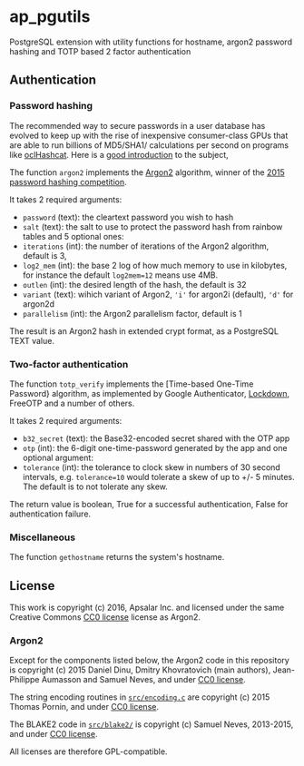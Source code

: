 # ap_pgutils
PostgreSQL extension with utility functions for hostname, argon2 password hashing and TOTP based 2 factor authentication

## Authentication

### Password hashing

The recommended way to secure passwords in a user database has evolved to keep up with the rise of inexpensive consumer-class
GPUs that are able to run billions of MD5/SHA1/ calculations per second on programs like
[oclHashcat](http://hashcat.net/oclhashcat/). Here is a [good introduction](https://hynek.me/articles/storing-passwords/) to the subject,

The function `argon2` implements the [Argon2](https://en.wikipedia.org/wiki/Argon2) algorithm, winner of the
[2015 password hashing competition](https://password-hashing.net/).

It takes 2 required arguments:
- `password` (text): the cleartext password you wish to hash
- `salt` (text): the salt to use to protect the password hash from rainbow tables
and 5 optional ones:
- `iterations` (int): the number of iterations of the Argon2 algorithm, default is 3,
- `log2_mem` (int): the base 2 log of how much memory to use in kilobytes, for instance the default `log2mem=12` means use 4MB.
- `outlen` (int): the desired length of the hash, the default is 32
- `variant` (text): wihich variant of Argon2, `'i'` for argon2i (default), `'d'` for argon2d
- `parallelism` (int): the Argon2 parallelism factor, default is 1

The result is an Argon2 hash in extended crypt format, as a PostgreSQL TEXT value.

### Two-factor authentication

The function `totp_verify` implements the [Time-based One-Time Password} algorithm, as implemented by Google Authenticator,
[Lockdown](http://cocoaapp.com/lockdown/), FreeOTP and a number of others.

It takes 2 required arguments:
- `b32_secret` (text): the Base32-encoded secret shared with the OTP app
- `otp` (int): the 6-digit one-time-password generated by the app
and one optional argument:
- `tolerance` (int): the tolerance to clock skew in numbers of 30 second intervals, e.g. `tolerance=10` would tolerate
  a skew of up to +/- 5 minutes. The default is to not tolerate any skew.

The return value is boolean, True for a successful authentication, False for authentication failure.

### Miscellaneous

The function `gethostname` returns the system's hostname.

## License

This work is copyright (c) 2016, Apsalar Inc. and licensed under the same Creative Commons
[CC0 license](https://creativecommons.org/about/cc0) license as Argon2.

### Argon2

Except for the components listed below, the Argon2 code in this
repository is copyright (c) 2015 Daniel Dinu, Dmitry Khovratovich (main
authors), Jean-Philippe Aumasson and Samuel Neves, and under
[CC0 license](https://creativecommons.org/about/cc0).

The string encoding routines in [`src/encoding.c`](src/encoding.c) are
copyright (c) 2015 Thomas Pornin, and under [CC0
license](https://creativecommons.org/about/cc0).

The BLAKE2 code in [`src/blake2/`](src/blake2) is copyright (c) Samuel
Neves, 2013-2015, and under [CC0
license](https://creativecommons.org/about/cc0).

All licenses are therefore GPL-compatible.
